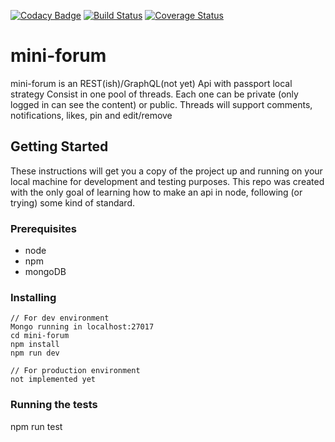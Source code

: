 [![Codacy Badge](https://api.codacy.com/project/badge/Grade/e6fda6c0d7b7484c974fcb46791a07ca)](https://app.codacy.com/app/cinsua/mini-forum?utm_source=github.com&utm_medium=referral&utm_content=cinsua/mini-forum&utm_campaign=Badge_Grade_Settings)
[![Build Status](https://travis-ci.org/cinsua/mini-forum.svg?branch=master)](https://travis-ci.org/cinsua/mini-forum)
[![Coverage Status](https://coveralls.io/repos/github/cinsua/mini-forum/badge.svg?branch=master)](https://coveralls.io/github/cinsua/mini-forum?branch=master)
# mini-forum

mini-forum is an REST(ish)/GraphQL(not yet) Api with passport local strategy
Consist in one pool of threads. Each one can be private (only logged in can see the content) or public.
Threads will support comments, notifications, likes, pin and edit/remove


## Getting Started

These instructions will get you a copy of the project up and running on your local machine for development and testing purposes. This repo was created with the only goal of learning how to make an api in node, following (or trying) some kind of standard.

### Prerequisites

* node
* npm
* mongoDB

### Installing

```
// For dev environment
Mongo running in localhost:27017
cd mini-forum
npm install
npm run dev

```

```
// For production environment
not implemented yet
```

### Running the tests

npm run test

